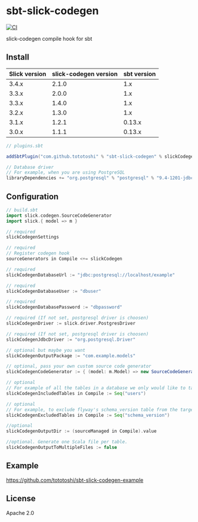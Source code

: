 # sbt-slick-codegen

[![CI](https://github.com/tototoshi/sbt-slick-codegen/actions/workflows/ci.yml/badge.svg)](https://github.com/tototoshi/sbt-slick-codegen/actions/workflows/ci.yml)

slick-codegen compile hook for sbt

## Install

|Slick version|slick-codegen version|sbt version|
|-------------|---------------------|-----------|
|        3.4.x|                2.1.0|        1.x|
|        3.3.x|                2.0.0|        1.x|
|        3.3.x|                1.4.0|        1.x|
|        3.2.x|                1.3.0|        1.x|
|        3.1.x|                1.2.1|     0.13.x|
|        3.0.x|                1.1.1|     0.13.x|


```scala
// plugins.sbt

addSbtPlugin("com.github.tototoshi" % "sbt-slick-codegen" % slickCodegenVersion)

// Database driver
// For example, when you are using PostgreSQL
libraryDependencies += "org.postgresql" % "postgresql" % "9.4-1201-jdbc41"
```

## Configuration

```scala
// build.sbt
import slick.codegen.SourceCodeGenerator
import slick.{ model => m }

// required
slickCodegenSettings

// required
// Register codegen hook
sourceGenerators in Compile <+= slickCodegen

// required
slickCodegenDatabaseUrl := "jdbc:postgresql://localhost/example"

// required
slickCodegenDatabaseUser := "dbuser"

// required
slickCodegenDatabasePassword := "dbpassword"

// required (If not set, postgresql driver is choosen)
slickCodegenDriver := slick.driver.PostgresDriver

// required (If not set, postgresql driver is choosen)
slickCodegenJdbcDriver := "org.postgresql.Driver"

// optional but maybe you want
slickCodegenOutputPackage := "com.example.models"

// optional, pass your own custom source code generator
slickCodegenCodeGenerator := { (model: m.Model) => new SourceCodeGenerator(model) }

// optional
// For example of all the tables in a database we only would like to take table named "users"
slickCodegenIncludedTables in Compile := Seq("users")

// optional
// For example, to exclude flyway's schema_version table from the target of codegen. This still applies after slickCodegenIncludedTables.
slickCodegenExcludedTables in Compile := Seq("schema_version")

//optional
slickCodegenOutputDir := (sourceManaged in Compile).value

//optional. Generate one Scala file per table.
slickCodegenOutputToMultipleFiles := false
```

## Example

https://github.com/tototoshi/sbt-slick-codegen-example


## License

Apache 2.0
